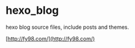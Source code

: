 hexo_blog
=========

hexo blog source files, include posts and themes.

[http://fy98.com/](http://fy98.com/)